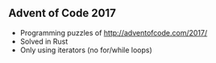 ## Advent of Code 2017

* Programming puzzles of http://adventofcode.com/2017/
* Solved in Rust
* Only using iterators (no for/while loops)
